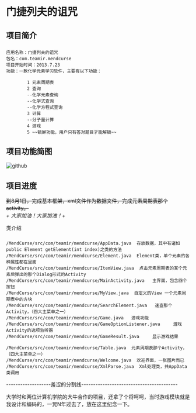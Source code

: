 ﻿门捷列夫的诅咒
================================


项目简介
-------------------------------
###
    应用名称：门捷列夫的诅咒
    包名：com.teamir.mendcurse
    项目开始时间：2013.7.23
    功能：一款化学元素学习软件，主要有以下功能：
    
            1 元素周期表
            2 查询
            --化学元素查询
            --化学式查询
            --化学方程式查询
            3 计算
            --分子量计算
            4 游戏
            5 ~~锁屏功能，用户只有答对题目才能解锁~~
            

项目功能简图
---------------------------------
![github](http://gdynamic.qpic.cn/gdynamic/cmfdvtpgrtZINibESZor7bYQfQG4cuqibIfWXuuITqapg/628 "features")


项目进度
-----------------------------------
~~到8月1日，完成基本框架，xml文件作为数据文件，完成元素周期表那个activity。~~    
*+ 大家加油！大家加油！+*


类介绍
###
    /MendCurse/src/com/teamir/mendcurse/AppData.java  存放数据，其中有诸如public Element getElement(int index)之类的方法
    /MendCurse/src/com/teamir/mendcurse/Element.java  Element类，单个元素的各种属性都在里面
    /MendCurse/src/com/teamir/mendcurse/ItemView.java  点击元素周期表的某个元素后弹出的那个Dialog形式的Activity
    /MendCurse/src/com/teamir/mendcurse/MainActivity.java   主界面，包含四个按钮
    /MendCurse/src/com/teamir/mendcurse/MyView.java  自定义的View 一个元素周期表中的方块
    /MendCurse/src/com/teamir/mendcurse/SearchElement.java   速查那个Activity，（四大主菜单之一）
    /MendCurse/src/com/teamir/mendcurse/Game.java	游戏功能
    /MendCurse/src/com/teamir/mendcurse/GameOptionListener.java		游戏Activity的选项监听器
    /MendCurse/src/com/teamir/mendcurse/GameResult.java		显示游戏结果
    
    /MendCurse/src/com/teamir/mendcurse/Table.java  元素周期表那个Activity，（四大主菜单之一）
    /MendCurse/src/com/teamir/mendcurse/Welcome.java  欢迎界面，一张图片而已
    /MendCurse/src/com/teamir/mendcurse/XmlParse.java  Xml处理类，共AppData类调用


-------------------羞涩的分割线-----------------------------------------

大学时和两位计算机学院的大牛合作的项目，还拿了个将呵呵，当时游戏模块就是我设计和编码的，一晃N年过去了，放在这里纪念一下。

